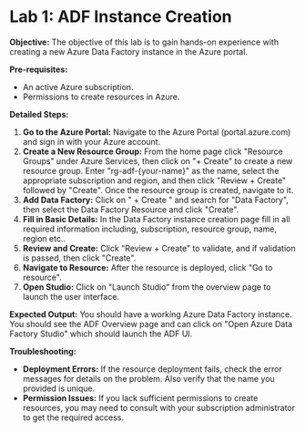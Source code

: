 # Lab 1: ADF Instance Creation

**Objective:**
The objective of this lab is to gain hands-on experience with creating a new Azure Data Factory instance in the Azure portal.

**Pre-requisites:**
*   An active Azure subscription.
*   Permissions to create resources in Azure.

**Detailed Steps:**
1.  **Go to the Azure Portal:** Navigate to the Azure Portal (portal.azure.com) and sign in with your Azure account.
2.  **Create a New Resource Group:** From the home page click "Resource Groups" under Azure Services, then click on "+ Create" to create a new resource group. Enter "rg-adf-{your-name}" as the name, select the appropriate subscription and region, and then click "Review + Create" followed by "Create". Once the resource group is created, navigate to it.
3.  **Add Data Factory:** Click on " + Create " and search for "Data Factory", then select the Data Factory Resource and click "Create".
4.  **Fill in Basic Details:** In the Data Factory instance creation page fill in all required information including, subscription, resource group, name, region etc..
5.  **Review and Create:** Click "Review + Create" to validate, and if validation is passed, then click "Create".
6.  **Navigate to Resource:** After the resource is deployed, click "Go to resource".
7.  **Open Studio:** Click on "Launch Studio" from the overview page to launch the user interface.

**Expected Output:**
You should have a working Azure Data Factory instance. You should see the ADF Overview page and can click on "Open Azure Data Factory Studio" which should launch the ADF UI.

**Troubleshooting:**
*   **Deployment Errors:** If the resource deployment fails, check the error messages for details on the problem. Also verify that the name you provided is unique.
*   **Permission Issues:** If you lack sufficient permissions to create resources, you may need to consult with your subscription administrator to get the required access.
